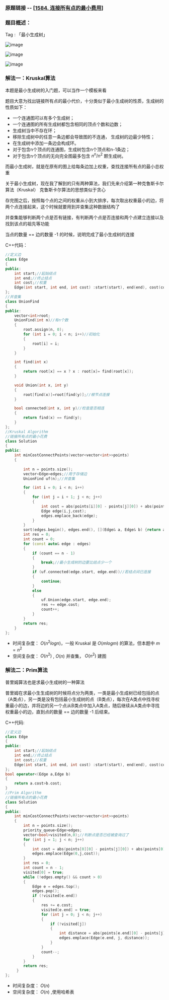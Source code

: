 ### 原题链接 -- [[1584. 连接所有点的最小费用](https://leetcode.cn/problems/min-cost-to-connect-all-points/)]

### 题目概述：
Tag : 「最小生成树」

![image](https://user-images.githubusercontent.com/99656524/201503569-87e59ce3-8b74-4bb2-ba4e-43f772edbf55.png)

![image](https://user-images.githubusercontent.com/99656524/201503584-03bb37f7-4f5e-4a20-ad72-7b47d529e5e5.png)

![image](https://user-images.githubusercontent.com/99656524/201503592-4f9b34bd-44f0-4315-ac6c-e715242c0aa6.png)

### 解法一：Kruskal算法
本题是最小生成树的入门题，可以当作一个模板来看

题目大意为找出链接所有点的最小代价，十分类似于最小生成树的性质，生成树的性质如下：
* 一个连通图可以有多个生成树；
* 一个连通图的所有生成树都包含相同的顶点个数和边数；
* 生成树当中不存在环；
* 移除生成树中的任意一条边都会导致图的不连通， 生成树的边最少特性；
* 在生成树中添加一条边会构成环。
* 对于包含n个顶点的连通图，生成树包含n个顶点和n-1条边；
* 对于包含n个顶点的无向完全图最多包含 $n^n/n^2$ 颗生成树。

而最小生成树，就是在原有的图上给每条边加上权重，查找连接所有点的最小总权重

关于最小生成树，现在我了解到的只有两种算法，我们先来介绍第一种克鲁斯卡尔算法（Kruskal）
克鲁斯卡尔算法的思想类似于贪心

存完图之后，按照每个点的之间的权重从小到大排序，每次取出权重最小的边，将两个点连接起来，这个时候就要用到并查集这种数据结构了

并查集能够判断两个点是否有链接，有判断两个点是否连接和两个点建立连接以及找到该点的祖先等功能

当点的数量 == 边的数量 -1 的时候，说明完成了最小生成树的连接

C++代码：
```cpp
//定义边
class Edge
{
public:
	int start;//起始结点
	int end;//终止结点
	int cost;//权重
	Edge(int start, int end, int cost) :start(start), end(end), cost(cost) {}
};
//并查集
class UnionFind
{
public:
	vector<int>root;
	UnionFind(int n)//有n个数
	{
		root.assign(n, 0);
		for (int i = 0; i < n; i++)//初始化
		{
			root[i] = i;
		}
	}

	int find(int x)
	{
		return root[x] == x ? x : root[x]= find(root[x]);
	}

	void Union(int x, int y)
	{
		root[find(x)]=root[find(y)];//根节点连接
	}

	bool connected(int x, int y)//检查是否相连
	{
		return find(x) == find(y);
	}
};
//Kruskal Algorithm
//链接所有点的最小花费
class Solution
{
public:
	int minCostConnectPoints(vector<vector<int>>points)
	{
		
		int n = points.size();
		vector<Edge>edges;//用于存储边
		UnionFind uf(n);//并查集

		for (int i = 0; i < n; i++)
		{
			for (int j = i + 1; j < n; j++)
			{
				int cost = abs(points[i][0] - points[j][0]) + abs(points[i][1] - points[j][1]);//计算距离
				Edge edge(i,j,cost);
				edges.emplace_back(edge);
			}
		}
		sort(edges.begin(), edges.end(), [](Edge& a, Edge& b) {return a.cost < b.cost; });//按权重从小到大排序
		int res = 0;
		int count = 0;
		for (const auto& edge : edges)
		{
			if (count == n - 1)
			{
				break;//最小生成树的边要比结点少一个
			}
			if (uf.connected(edge.start, edge.end))//若结点间已连接
			{
				continue;
			}
			else
			{
				uf.Union(edge.start, edge.end);
				res += edge.cost;
				count++;
			}
		}
		return res;
	}
};
```
* 时间复杂度： $O(n^2logn)$，一般 Kruskal 是 $O(mlogm)$ 的算法，但本题中 $m=n^2$ 
* 空间复杂度： $O(n^2)$ , $O(n)$ 并查集， $O(n^2)$ 建图

### 解法二：Prim算法
普里姆算法也是求最小生成树的一种算法

普里姆在求最小生生成树的时候将点分为两类，一类是最小生成树已经包括的点（A类点），另一类是没有包括最小生成树的点（B类点），每次在A类点中找寻权重最小的边，并将边的另一个点从B类点中加入A类点，随后继续从A类点中寻找权重最小的边，直到点的数量 == 边的数量 -1 后结束。

C++代码:
```cpp
//定义边
class Edge
{
public:
	int start;//起始结点
	int end;//终止结点
	int cost;//权重
	Edge(int start, int end, int cost) :start(start), end(end), cost(cost) {}
};
bool operator<(Edge a,Edge b)
{
    return a.cost>b.cost;
}
//Prim Algorithm
//链接所有点的最小花费
class Solution
{
public:
	int minCostConnectPoints(vector<vector<int>>points)
	{
		int n = points.size();
		priority_queue<Edge>edges;
		vector<bool>visited(n,0);//判断点是否已经被查询过了
		for (int j = 1; j < n; j++)
		{
			int cost = abs(points[0][0] - points[j][0]) + abs(points[0][1] - points[j][1]);
			edges.emplace(Edge(0,j,cost));
		}
		int res = 0;
		int count = n - 1;
		visited[0] = true;
		while (!edges.empty() && count > 0)
		{
			Edge e = edges.top();
            edges.pop();
			if (!visited[e.end])
			{
				res += e.cost;
				visited[e.end] = true;
				for (int j = 0; j < n; j++)
				{
					if (!visited[j])
					{
						int distance = abs(points[e.end][0] - points[j][0]) + abs(points[e.end][1] - points[j][1]);
						edges.emplace(Edge(e.end, j, distance));
					}
				}
				count--;
			}
		}
		return res;
	 }
};
```
* 时间复杂度： $O(n)$
* 空间复杂度： $O(n)$ ,使用哈希表
